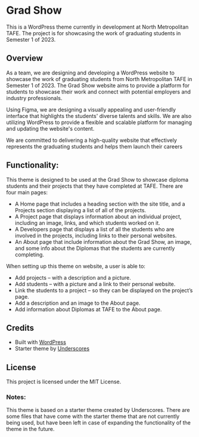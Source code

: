 # Grad Show
This is a WordPress theme currently in development at North Metropolitan TAFE. The project is for showcasing the work of graduating students in Semester 1 of 2023.

## Overview
As a team, we are designing and developing a WordPress website to showcase the work of graduating students from North Metropolitan TAFE in Semester 1 of 2023. The Grad Show website aims to provide a platform for students to showcase their work and connect with potential employers and industry professionals.

Using Figma, we are designing a visually appealing and user-friendly interface that highlights the students' diverse talents and skills. We are also utilizing WordPress to provide a flexible and scalable platform for managing and updating the website's content.

We are committed to delivering a high-quality website that effectively represents the graduating students and helps them launch their careers

## Functionality:
This theme is designed to be used at the Grad Show to showcase diploma students and their projects that they have completed at TAFE.
There are four main pages:
-	A Home page that includes a heading section with the site title, and a Projects section displaying a list of all of the projects.
-	A Project page that displays information about an individual project, including an image, links, and which students worked on it.
-	A Developers page that displays a list of all the students who are involved in the projects, including links to their personal websites.
-	An About page that include information about the Grad Show, an image, and some info about the Diplomas that the students are currently completing.

When setting up this theme on website, a user is able to:
-	Add projects – with a description and a picture.
-	Add students – with a picture and a link to their personal website.
-	Link the students to a project – so they can be displayed on the project’s page.
-	Add a description and an image to the About page.
-	Add information about Diplomas at TAFE to the About page.

## Credits
- Built with [WordPress](https://wordpress.org/)
- Starter theme by [Underscores](https://underscores.me/)

## License
This project is licensed under the MIT License.

### Notes:
This theme is based on a starter theme created by Underscores. There are some files that have come with the starter theme that are not currently being used, but have been left in case of expanding the functionality of the theme in the future.